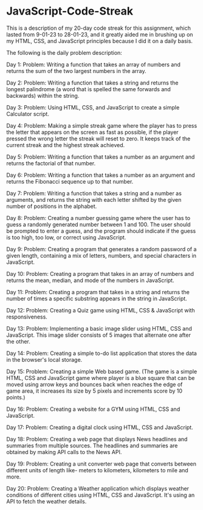 # JavaScript-Code-Streak
This is a description of my 20-day code streak for this assignment, which lasted from 9-01-23 to 28-01-23, and it greatly aided me in brushing up on my 
HTML, CSS, and JavaScript principles because I did it on a daily basis. 

  

The following is the daily problem description: 

 

Day 1: Problem: Writing a function that takes an array of numbers and returns the sum of the two largest numbers in the array. 

Day 2: Problem: Writing a function that takes a string and returns the longest palindrome (a word that is spelled the same forwards and backwards) within the string. 
 
Day 3: Problem: Using HTML, CSS, and JavaScript to create a simple Calculator script. 

Day 4: Problem: Making a simple streak game where the player has to press the letter that appears on the screen as fast as possible, if the player pressed the wrong
letter the streak will reset to zero. It keeps track of the current streak and the highest streak achieved. 

Day 5: Problem: Writing a function that takes a number as an argument and returns the factorial of that number. 

Day 6: Problem: Writing a function that takes a number as an argument and returns the Fibonacci sequence up to that number. 

Day 7: Problem: Writing a function that takes a string and a number as arguments, and returns the string with each letter shifted by the given number of positions 
in the alphabet. 

Day 8: Problem: Creating a number guessing game where the user has to guess a randomly generated number between 1 and 100. The user should be prompted to enter 
a guess, and the program should indicate if the guess is too high, too low, or correct using JavaScript. 

Day 9: Problem: Creating a program that generates a random password of a given length, containing a mix of letters, numbers, and special characters in JavaScript. 

Day 10: Problem: Creating a program that takes in an array of numbers and returns the mean, median, and mode of the numbers in JavaScript. 

Day 11: Problem: Creating a program that takes in a string and returns the number of times a specific substring appears in the string in JavaScript. 

Day 12: Problem:  Creating a Quiz game using HTML, CSS & JavaScript with responsiveness. 

Day 13: Problem: Implementing a basic image slider using HTML, CSS and JavaScript. This image slider consists of 5 images that alternate one after the other. 

Day 14: Problem: Creating a simple to-do list application that stores the data in the browser's local storage. 

Day 15: Problem: Creating a simple Web based game. 
(The game is a simple HTML, CSS and JavaScript game where player is a blue square that can be moved using arrow keys and bounces back when reaches the edge of 
game area, it increases its size by 5 pixels and increments score by 10 points.) 

Day 16: Problem: Creating a website for a GYM using HTML, CSS and JavaScript. 

Day 17: Problem: Creating a digital clock using HTML, CSS and JavaScript. 

Day 18: Problem: Creating a web page that displays News headlines and summaries from multiple sources. The headlines and summaries are obtained by making API calls 
to the News API. 

Day 19: Problem: Creating a unit converter web page that converts between different units of length like- meters to kilometers, kilometers to mile and more. 

Day 20: Problem: Creating a Weather application which displays weather conditions of different cities using HTML, CSS and JavaScript. It's using an API to 
fetch the weather details. 
